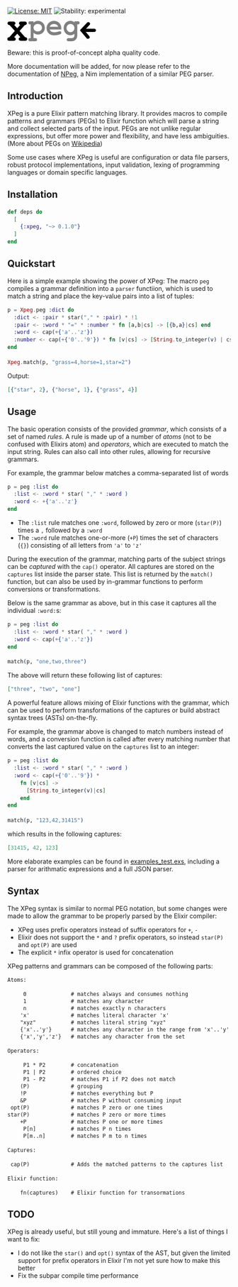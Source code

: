 [![License: MIT](https://img.shields.io/badge/License-MIT-blue.svg)](https://opensource.org/licenses/MIT)
![Stability: experimental](https://img.shields.io/badge/stability-stable-green.svg)

![XPeg](xpeg.png)

Beware: this is proof-of-concept alpha quality code.

More documentation will be added, for now please refer to the documentation of
[NPeg](https://github.com/zevv/npeg), a Nim implementation of a similar PEG
parser.


## Introduction

XPeg is a pure Elixir pattern matching library. It provides macros to compile
patterns and grammars (PEGs) to Elixir function which will parse a string and
collect selected parts of the input. PEGs are not unlike regular expressions,
but offer more power and flexibility, and have less ambiguities. (More about 
PEGs on [Wikipedia](https://en.wikipedia.org/wiki/Parsing_expression_grammar))

Some use cases where XPeg is useful are configuration or data file parsers,
robust protocol implementations, input validation, lexing of programming
languages or domain specific languages.


## Installation

```elixir
def deps do
  [
    {:xpeg, "~> 0.1.0"}
  ]
end
```

## Quickstart
    
Here is a simple example showing the power of XPeg: The macro `peg` compiles a
grammar definition into a `parser` functiion, which is used to match a string and
place the key-value pairs into a list of tuples:

```elixir
p = Xpeg.peg :dict do
  :dict <- :pair * star("," * :pair) * !1
  :pair <- :word * "=" * :number * fn [a,b|cs] -> [{b,a}|cs] end
  :word <- cap(+{'a'..'z'})
  :number <- cap(+{'0'..'9'}) * fn [v|cs] -> [String.to_integer(v) | cs] end
end

Xpeg.match(p, "grass=4,horse=1,star=2")
```

Output:

```elixir
[{"star", 2}, {"horse", 1}, {"grass", 4}]
```

## Usage

The basic operation consists of the provided _grammar_, which consists of a set
of named _rules_. A rule is made up of a number of _atoms_ (not to be confused
with Elixirs atom) and _operators_, which are executed to match the input
string.  Rules can also call into other rules, allowing for recursive grammars.

For example, the grammar below matches a comma-separated list of words

```elixir
p = peg :list do
  :list <- :word * star( "," * :word )
  :word <- +{'a'..'z'}
end
```

- The `:list` rule matches one `:word`, followed by zero or more (`star(P)`)
  times a `,` followed by a `:word`
- The `:word` rule matches one-or-more (`+P`) times the set of characters (`{}`)
  consisting of all letters from `'a'` to `'z'`


During the execution of the grammar, matching parts of the subject strings can
be _captured_ with the `cap()` operator. All captures are stored on the
`captures` list inside the parser state. This list is returned by the `match()`
function, but can also be used by in-grammar functions to perform conversions
or transformations.

Below is the same grammar as above, but in this case it captures all
the individual `:word:`s:

```elixir
p = peg :list do
  :list <- :word * star( "," * :word )
  :word <- cap(+{'a'..'z'})
end

match(p, "one,two,three")
```

The above will return these following list of captures:
```elixir
["three", "two", "one"]
```

A powerful feature allows mixing of Elixir functions with the grammar, which
can be used to perform transformations of the captures or build abstract syntax
trees (ASTs) on-the-fly.

For example, the grammar above is changed to match numbers instead of words,
and a conversion function is called after every matching number that
converts the last captured value on the `captures` list to an integer:

```elixir
p = peg :list do
  :list <- :word * star( "," * :word )
  :word <- cap(+{'0'..'9'}) * 
    fn [v|cs] -> 
      [String.to_integer(v)|cs]
    end
end

match(p, "123,42,31415")
```

which results in the following captures:

```elixir
[31415, 42, 123]
```


More elaborate examples can be found in [examples_test.exs](/test/examples_test.exs),
including a parser for arithmatic expressions and a full JSON parser.




## Syntax

The XPeg syntax is similar to normal PEG notation, but some changes were made
to allow the grammar to be properly parsed by the Elixir compiler:

- XPeg uses prefix operators instead of suffix operators for `+`, `-`
- Elixir does not support the `*` and `?` prefix operators, so instead
  `star(P)` and `opt(P)` are used
- The explicit `*` infix operator is used for concatenation

XPeg patterns and grammars can be composed of the following parts:

```
Atoms:

     0              # matches always and consumes nothing
     1              # matches any character
     n              # matches exactly n characters
    'x'             # matches literal character 'x'
    "xyz"           # matches literal string "xyz"
    {'x'..'y'}      # matches any character in the range from 'x'..'y'
    {'x','y','z'}   # matches any character from the set

Operators:

     P1 * P2        # concatenation
     P1 | P2        # ordered choice
     P1 - P2        # matches P1 if P2 does not match
    (P)             # grouping
    !P              # matches everything but P
    &P              # matches P without consuming input
 opt(P)             # matches P zero or one times
star(P)             # matches P zero or more times
    +P              # matches P one or more times
     P[n]           # matches P n times
     P[m..n]        # matches P m to n times

Captures:

 cap(P)             # Adds the matched patterns to the captures list

Elixir function:

    fn(captures)    # Elixir function for transormations

```


## TODO

XPeg is already useful, but still young and immature. Here's a list of things I want
to fix:

- I do not like the `star()` and `opt()` syntax of the AST, but given the limited
  support for prefix operators in Elixir I'm not yet sure how to make this better
- Fix the subpar compile time performance

